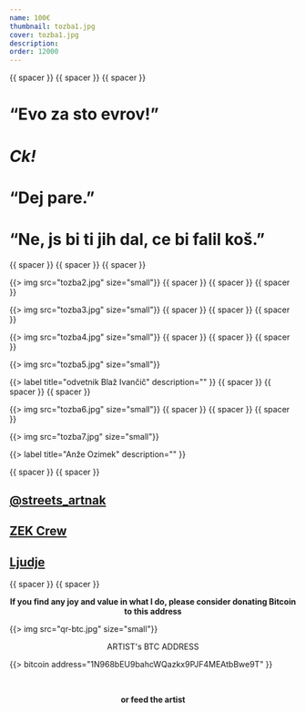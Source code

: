 ```yaml
---
name: 100€
thumbnail: tozba1.jpg
cover: tozba1.jpg
description: 
order: 12000
---
```


{{ spacer }} {{ spacer }} {{ spacer }} 

# “Evo za sto evrov!” 

# <i>Ck!</i>

# “Dej pare.”  

# “Ne, js bi ti jih dal, ce bi falil koš.” 

{{ spacer }} {{ spacer }} {{ spacer }} 

{{> img src="tozba2.jpg" size="small"}}
{{ spacer }} {{ spacer }} {{ spacer }} 

{{> img src="tozba3.jpg" size="small"}}
{{ spacer }} {{ spacer }} {{ spacer }} 

{{> img src="tozba4.jpg" size="small"}}
{{ spacer }} {{ spacer }} {{ spacer }} 

{{> img src="tozba5.jpg" size="small"}}

{{> label title="odvetnik Blaž Ivančič" description="" }}
{{ spacer }} {{ spacer }} {{ spacer }} 

{{> img src="tozba6.jpg" size="small"}}
{{ spacer }} {{ spacer }} {{ spacer }} 

{{> img src="tozba7.jpg" size="small"}}

{{> label title="Anže Ozimek" description="" }}

{{ spacer }} {{ spacer }} 

## [@streets_artnak](http://instagram.com/streets_artnak)

## [ZEK Crew](http://zekcrew.com)

## [Ljudje](http://people.ooo)

{{ spacer }} {{ spacer }} 

<p style='text-align: center; font-weight: bold;'>If you find any joy and value in what I do, please consider donating Bitcoin to this address </p>
  
{{> img src="qr-btc.jpg" size="small"}}

<p style="text-align: center;">
ARTIST's BTC ADDRESS 
</p>
<p style="text-align: center;">
</p> 

{{> bitcoin address="1N968bEU9bahcWQazkx9PJF4MEAtbBwe9T" }}

<br/>

<p style='text-align: center; font-weight: bold;'>
or feed the artist </p>

<div style="text-align: center;">

<script data-fatsell="food" src="https://fatsell.com/embed/food.js"></script>

</p>